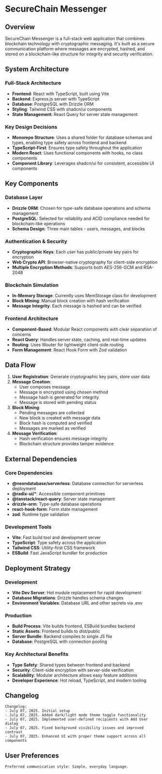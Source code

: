 # SecureChain Messenger

## Overview

SecureChain Messenger is a full-stack web application that combines blockchain technology with cryptographic messaging. It's built as a secure communication platform where messages are encrypted, hashed, and stored on a blockchain-like structure for integrity and security verification.

## System Architecture

### Full-Stack Architecture
- **Frontend**: React with TypeScript, built using Vite
- **Backend**: Express.js server with TypeScript
- **Database**: PostgreSQL with Drizzle ORM
- **Styling**: Tailwind CSS with shadcn/ui components
- **State Management**: React Query for server state management

### Key Design Decisions
- **Monorepo Structure**: Uses a shared folder for database schemas and types, enabling type safety across frontend and backend
- **TypeScript-First**: Ensures type safety throughout the application
- **Modern React**: Uses functional components with hooks, no class components
- **Component Library**: Leverages shadcn/ui for consistent, accessible UI components

## Key Components

### Database Layer
- **Drizzle ORM**: Chosen for type-safe database operations and schema management
- **PostgreSQL**: Selected for reliability and ACID compliance needed for blockchain-like operations
- **Schema Design**: Three main tables - users, messages, and blocks

### Authentication & Security
- **Cryptographic Keys**: Each user has public/private key pairs for encryption
- **Web Crypto API**: Browser-native cryptography for client-side encryption
- **Multiple Encryption Methods**: Supports both AES-256-GCM and RSA-2048

### Blockchain Simulation
- **In-Memory Storage**: Currently uses MemStorage class for development
- **Block Mining**: Manual block creation with hash verification
- **Message Integrity**: Each message is hashed and can be verified

### Frontend Architecture
- **Component-Based**: Modular React components with clear separation of concerns
- **React Query**: Handles server state, caching, and real-time updates
- **Routing**: Uses Wouter for lightweight client-side routing
- **Form Management**: React Hook Form with Zod validation

## Data Flow

1. **User Registration**: Generate cryptographic key pairs, store user data
2. **Message Creation**: 
   - User composes message
   - Message is encrypted using chosen method
   - Message hash is generated for integrity
   - Message is stored with pending status
3. **Block Mining**: 
   - Pending messages are collected
   - New block is created with message data
   - Block hash is computed and verified
   - Messages are marked as verified
4. **Message Verification**: 
   - Hash verification ensures message integrity
   - Blockchain structure provides tamper evidence

## External Dependencies

### Core Dependencies
- **@neondatabase/serverless**: Database connection for serverless deployment
- **@radix-ui/***: Accessible component primitives
- **@tanstack/react-query**: Server state management
- **drizzle-orm**: Type-safe database operations
- **react-hook-form**: Form state management
- **zod**: Runtime type validation

### Development Tools
- **Vite**: Fast build tool and development server
- **TypeScript**: Type safety across the application
- **Tailwind CSS**: Utility-first CSS framework
- **ESBuild**: Fast JavaScript bundler for production

## Deployment Strategy

### Development
- **Vite Dev Server**: Hot module replacement for rapid development
- **Database Migrations**: Drizzle handles schema changes
- **Environment Variables**: Database URL and other secrets via .env

### Production
- **Build Process**: Vite builds frontend, ESBuild bundles backend
- **Static Assets**: Frontend builds to dist/public
- **Server Bundle**: Backend compiles to single JS file
- **Database**: PostgreSQL with connection pooling

### Key Architectural Benefits
- **Type Safety**: Shared types between frontend and backend
- **Security**: Client-side encryption with server-side verification
- **Scalability**: Modular architecture allows easy feature additions
- **Developer Experience**: Hot reload, TypeScript, and modern tooling

## Changelog

```
Changelog:
- July 07, 2025. Initial setup
- July 07, 2025. Added dark/light mode theme toggle functionality
- July 07, 2025. Implemented user-defined recipients with Add User dialog
- July 07, 2025. Fixed background visibility issues and improved contrast
- July 07, 2025. Enhanced UI with proper theme support across all components
```

## User Preferences

```
Preferred communication style: Simple, everyday language.
```